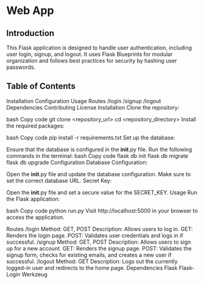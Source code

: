 # Web App

## Introduction
This Flask application is designed to handle user authentication, including user login, signup, and logout. It uses Flask Blueprints for modular organization and follows best practices for security by hashing user passwords.

## Table of Contents
Installation
Configuration
Usage
Routes
/login
/signup
/logout
Dependencies
Contributing
License
Installation
Clone the repository:

bash
Copy code
git clone <repository_url>
cd <repository_directory>
Install the required packages:

bash
Copy code
pip install -r requirements.txt
Set up the database:

Ensure that the database is configured in the __init__.py file.
Run the following commands in the terminal:
bash
Copy code
flask db init
flask db migrate
flask db upgrade
Configuration
Database Configuration:

Open the __init__.py file and update the database configuration.
Make sure to set the correct database URL.
Secret Key:

Open the __init__.py file and set a secure value for the SECRET_KEY.
Usage
Run the Flask application:

bash
Copy code
python run.py
Visit http://localhost:5000 in your browser to access the application.

Routes
/login
Method: GET, POST
Description: Allows users to log in.
GET: Renders the login page.
POST: Validates user credentials and logs in if successful.
/signup
Method: GET, POST
Description: Allows users to sign up for a new account.
GET: Renders the signup page.
POST: Validates the signup form, checks for existing emails, and creates a new user if successful.
/logout
Method: GET
Description: Logs out the currently logged-in user and redirects to the home page.
Dependencies
Flask
Flask-Login
Werkzeug
 

